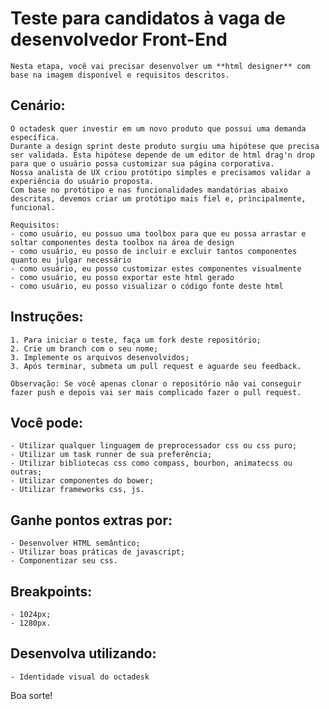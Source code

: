 # Teste para candidatos à vaga de desenvolvedor Front-End

	Nesta etapa, você vai precisar desenvolver um **html designer** com base na imagem disponível e requisitos descritos.

## Cenário:
	
	O octadesk quer investir em um novo produto que possui uma demanda específica.
	Durante a design sprint deste produto surgiu uma hipótese que precisa ser validada. Esta hipótese depende de um editor de html drag'n drop para que o usuário possa customizar sua página corporativa.
	Nossa analista de UX criou protótipo simples e precisamos validar a experiência do usuário proposta.
	Com base no protótipo e nas funcionalidades mandatórias abaixo descritas, devemos criar um protótipo mais fiel e, principalmente, funcional.

	Requisitos:
	- como usuário, eu possuo uma toolbox para que eu possa arrastar e soltar componentes desta toolbox na área de design
	- como usuário, eu posso de incluir e excluir tantos componentes quanto eu julgar necessário
	- como usuário, eu posso customizar estes componentes visualmente
	- como usuário, eu posso exportar este html gerado
	- como usuário, eu posso visualizar o código fonte deste html

## Instruções:

	1. Para iniciar o teste, faça um fork deste repositório;
	2. Crie um branch com o seu nome;
	3. Implemente os arquivos desenvolvidos;
	3. Após terminar, submeta um pull request e aguarde seu feedback.

	Observação: Se você apenas clonar o repositório não vai conseguir fazer push e depois vai ser mais complicado fazer o pull request.


## Você pode:

	- Utilizar qualquer linguagem de preprocessador css ou css puro;
	- Utilizar um task runner de sua preferência;
	- Utilizar bibliotecas css como compass, bourbon, animatecss ou outras;
	- Utilizar componentes do bower;
	- Utilizar frameworks css, js.


## Ganhe pontos extras por:

	- Desenvolver HTML semântico;
	- Utilizar boas práticas de javascript;
	- Componentizar seu css.


## Breakpoints:

    - 1024px;
    - 1280px.


## Desenvolva utilizando:

	- Identidade visual do octadesk

Boa sorte!
